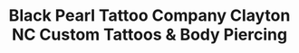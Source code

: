 ---
title: "Black Pearl Tattoo Company Clayton NC Custom Tattoos & Body Piercing"
url: /clayton/black-pearl-tattoo-company-clayton-nc-custom-tattoos-und-body-piercing/
shop: Tattoo
---